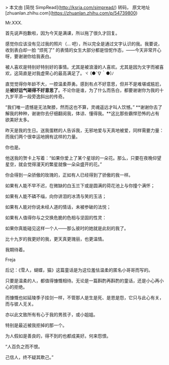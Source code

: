\> 本文由 \[简悦 SimpRead\](http://ksria.com/simpread/) 转码， 原文地址 \[zhuanlan.zhihu.com\](https://zhuanlan.zhihu.com/p/54739800)

Mr.XXX.

首先说声抱歉啦，因为今天是满课，所以拖了很久才回复。

感觉你应该没有见过我的照片（... 吧），所以完全是通过文字认识的我。我要说，收到表白却一脸 “烦死了” 的表情的女生大部分都是忸怩作态，——今天非常开心呀，要谢谢你给我表白。

被人喜欢是特别好特别好的事情。尤其是被浪漫的人喜欢。尤其是因为文字而被喜欢，这简直是对我虚荣心的最高满足了。ヾ (●´∇｀●)ﾉ

直觉觉得你年龄不大，一腔温柔莽勇。感到有点不好意思，但并不是难堪或尴尬，是**被好运气砸得不好意思了**。不论你是谁，为了什么而告白，都要谢谢你为我的十九岁平添一段旁逸斜出的传奇。

“我们唯一遗憾是无法聚膝，然而这也不算，灵魂遥远才叫人饮憾。” **谢谢你去了解我的种种，谢谢你去仔细翻阅我，体谅、懂得我。**这比那些霸悍恐怖的占有欲美好太多。

昨天是我的生日。送我蛋糕的人告诉我，无邪地爱与天真地被爱，同样需要力量：而我们两个很幸运地拥有这样的力量。

你也是。

他送我的贺卡上写着：“如果你爱上了某个星球的一朵花。那么，只要在夜晚仰望星空，就会觉得漫天的繁星就像一朵朵盛开的花。”

你会得到一朵骄傲的玫瑰的，正如有人已经得到了骄傲的我一样。

如果有人能不早不迟，在微缺的白玉兰下或是圆满的荷花池上与你撞个满怀；

如果有人能不磷不缁，向你讲泪的冰清与笑的玉洁；

如果有人能对你说未经人道的情话，未被参破的法悦；

如果有人值得你与之交换危脆的色相与坚固的性灵：

如果你真能碰见这样一个人——那么彼时的她就是此刻的我了。

比十九岁的我更好的我，更天真更瑰丽，也更温情。

我期待着。

Freja

后记：《雪人，蝴蝶，猫》这篇童话是为这位羞怯温柔的匿名小哥哥而写的。

只要是温柔的人，都值得慷慨相待。无论是一篇斟酌再斟酌的童话，还是小心再小心的拒绝。

而慷慨也如延陵季子挂剑一样，不管那人是生是死、是恩是怨，它只与此心有关，而与彼人无关。

亦以此文致所有有心于我的男孩子，或小姐姐。

特别是最近被我拒掉的那一个。

为人假如是善良的，得不到的也都成美好。何来怨恨。

“人百负之而不恨。

己信人，终不疑其欺己。”